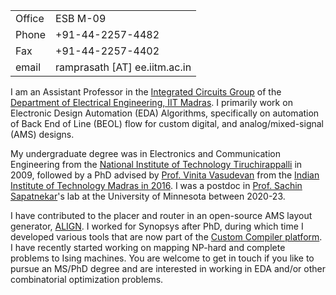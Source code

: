 
<table>
  <tbody>
    <tr> <td> Office </td> <td> ESB M-09 </td> </tr>
    <tr> <td> Phone </td> <td> +91-44-2257-4482  </td> </tr>
    <tr> <td> Fax </td> <td> +91-44-2257-4402 </td> </tr>
    <tr> <td> email </td> <td> ramprasath [AT] ee.iitm.ac.in </td> </tr>
  </tbody>
</table>


I am an Assistant Professor in the [Integrated Circuits Group](http://www.ee.iitm.ac.in/ics) of the [Department of Electrical Engineering, IIT Madras](https://www.ee.iitm.ac.in). I primarily work on Electronic Design Automation (EDA) Algorithms, specifically on automation of Back End of Line (BEOL) flow for custom digital, and analog/mixed-signal (AMS) designs. 

My undergraduate degree was in Electronics and Communication Engineering from the [National Institute of Technology Tiruchirappalli](https://nitt.edu/home/academics/departments/ece/) in 2009, followed by a PhD advised by [Prof. Vinita Vasudevan](https://www.ee.iitm.ac.in/~vinita) from the [Indian Institute of Technology Madras in 2016](https://www.ee.iitm.ac.in). I was a postdoc in [Prof. Sachin Sapatnekar](https://www.ece.umn.edu/~sachin)'s lab at the University of Minnesota between 2020-23. 

I have contributed to the placer and router in an open-source AMS layout generator, [ALIGN](https://github.com/ALIGN-analoglayout/ALIGN-public.git). I worked for Synopsys after PhD, during which time I  developed various tools that are now part of the [Custom Compiler platform](https://www.synopsys.com/implementation-and-signoff/custom-design-platform/custom-compiler.html). I have recently started working on mapping NP-hard and complete problems to Ising machines. You are welcome to get in touch if you like to pursue an MS/PhD degree and are interested in working in EDA and/or other combinatorial optimization problems.
